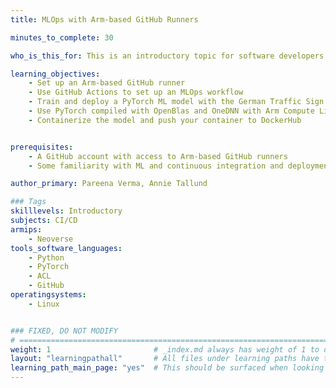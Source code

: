 ```yaml
---
title: MLOps with Arm-based GitHub Runners

minutes_to_complete: 30

who_is_this_for: This is an introductory topic for software developers interested in automation for machine learning (ML) tasks.

learning_objectives:
    - Set up an Arm-based GitHub runner
    - Use GitHub Actions to set up an MLOps workflow
    - Train and deploy a PyTorch ML model with the German Traffic Sign Recognition Benchmark (GTSRB)
    - Use PyTorch compiled with OpenBlas and OneDNN with Arm Compute Library to compare the performance of your trained model 
    - Containerize the model and push your container to DockerHub


prerequisites:
    - A GitHub account with access to Arm-based GitHub runners
    - Some familiarity with ML and continuous integration and deployment (CI/CD) concepts is assumed

author_primary: Pareena Verma, Annie Tallund

### Tags
skilllevels: Introductory
subjects: CI/CD
armips:
    - Neoverse
tools_software_languages:
    - Python
    - PyTorch
    - ACL
    - GitHub
operatingsystems:
    - Linux


### FIXED, DO NOT MODIFY
# ================================================================================
weight: 1                       # _index.md always has weight of 1 to order correctly
layout: "learningpathall"       # All files under learning paths have this same wrapper
learning_path_main_page: "yes"  # This should be surfaced when looking for related content. Only set for _index.md of learning path content.
---
```

